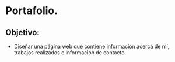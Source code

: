 # Portafolio.

## Objetivo:

+ Diseñar una página web que contiene información acerca de mí, trabajos realizados e información de contacto. 





